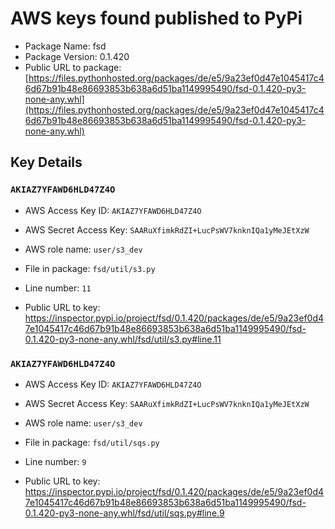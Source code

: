 # AWS keys found published to PyPi

* Package Name: fsd
* Package Version: 0.1.420
* Public URL to package: [https://files.pythonhosted.org/packages/de/e5/9a23ef0d47e1045417c46d67b91b48e86693853b638a6d51ba1149995490/fsd-0.1.420-py3-none-any.whl](https://files.pythonhosted.org/packages/de/e5/9a23ef0d47e1045417c46d67b91b48e86693853b638a6d51ba1149995490/fsd-0.1.420-py3-none-any.whl)

## Key Details

### `AKIAZ7YFAWD6HLD47Z4O`

* AWS Access Key ID: `AKIAZ7YFAWD6HLD47Z4O`
* AWS Secret Access Key: `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` 
* AWS role name: `user/s3_dev`
* File in package: `fsd/util/s3.py`
* Line number: `11`

* Public URL to key: https://inspector.pypi.io/project/fsd/0.1.420/packages/de/e5/9a23ef0d47e1045417c46d67b91b48e86693853b638a6d51ba1149995490/fsd-0.1.420-py3-none-any.whl/fsd/util/s3.py#line.11



### `AKIAZ7YFAWD6HLD47Z4O`

* AWS Access Key ID: `AKIAZ7YFAWD6HLD47Z4O`
* AWS Secret Access Key: `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` 
* AWS role name: `user/s3_dev`
* File in package: `fsd/util/sqs.py`
* Line number: `9`

* Public URL to key: https://inspector.pypi.io/project/fsd/0.1.420/packages/de/e5/9a23ef0d47e1045417c46d67b91b48e86693853b638a6d51ba1149995490/fsd-0.1.420-py3-none-any.whl/fsd/util/sqs.py#line.9


